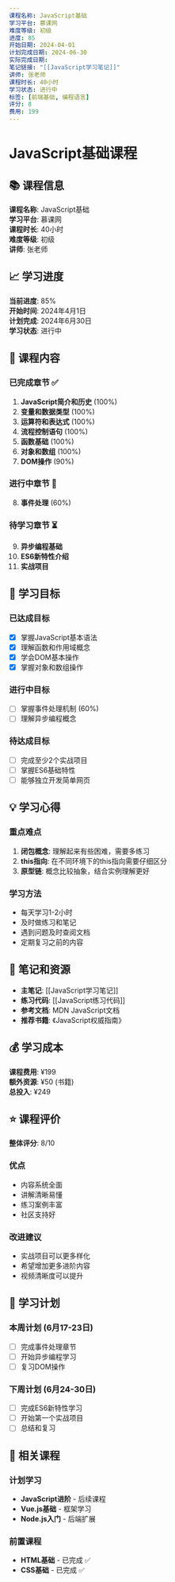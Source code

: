 ```yaml
---
课程名称: JavaScript基础
学习平台: 慕课网
难度等级: 初级
进度: 85
开始日期: 2024-04-01
计划完成日期: 2024-06-30
实际完成日期: 
笔记链接: "[[JavaScript学习笔记]]"
讲师: 张老师
课程时长: 40小时
学习状态: 进行中
标签: [前端基础, 编程语言]
评分: 8
费用: 199
---
```


# JavaScript基础课程

## 📚 课程信息

**课程名称**: JavaScript基础  
**学习平台**: 慕课网  
**课程时长**: 40小时  
**难度等级**: 初级  
**讲师**: 张老师  

## 📈 学习进度

**当前进度**: 85%  
**开始时间**: 2024年4月1日  
**计划完成**: 2024年6月30日  
**学习状态**: 进行中  

## 📖 课程内容

### 已完成章节 ✅
1. **JavaScript简介和历史** (100%)
2. **变量和数据类型** (100%)
3. **运算符和表达式** (100%)
4. **流程控制语句** (100%)
5. **函数基础** (100%)
6. **对象和数组** (100%)
7. **DOM操作** (90%)

### 进行中章节 🔄
8. **事件处理** (60%)

### 待学习章节 ⏳
9. **异步编程基础**
10. **ES6新特性介绍**
11. **实战项目**

## 🎯 学习目标

### 已达成目标
- [x] 掌握JavaScript基本语法
- [x] 理解函数和作用域概念
- [x] 学会DOM基本操作
- [x] 掌握对象和数组操作

### 进行中目标
- [ ] 掌握事件处理机制 (60%)
- [ ] 理解异步编程概念

### 待达成目标
- [ ] 完成至少2个实战项目
- [ ] 掌握ES6基础特性
- [ ] 能够独立开发简单网页

## 💡 学习心得

### 重点难点
1. **闭包概念**: 理解起来有些困难，需要多练习
2. **this指向**: 在不同环境下的this指向需要仔细区分
3. **原型链**: 概念比较抽象，结合实例理解更好

### 学习方法
- 每天学习1-2小时
- 及时做练习和笔记
- 遇到问题及时查阅文档
- 定期复习之前的内容

## 📝 笔记和资源

- **主笔记**: [[JavaScript学习笔记]]
- **练习代码**: [[JavaScript练习代码]]
- **参考文档**: MDN JavaScript文档
- **推荐书籍**: 《JavaScript权威指南》

## 💰 学习成本

**课程费用**: ¥199  
**额外资源**: ¥50 (书籍)  
**总投入**: ¥249  

## ⭐ 课程评价

**整体评分**: 8/10  

### 优点
- 内容系统全面
- 讲解清晰易懂
- 练习案例丰富
- 社区支持好

### 改进建议
- 实战项目可以更多样化
- 希望增加更多进阶内容
- 视频清晰度可以提升

## 📅 学习计划

### 本周计划 (6月17-23日)
- [ ] 完成事件处理章节
- [ ] 开始异步编程学习
- [ ] 复习DOM操作

### 下周计划 (6月24-30日)
- [ ] 完成ES6新特性学习
- [ ] 开始第一个实战项目
- [ ] 总结和复习

## 🔗 相关课程

### 计划学习
- **JavaScript进阶** - 后续课程
- **Vue.js基础** - 框架学习
- **Node.js入门** - 后端扩展

### 前置课程
- **HTML基础** - 已完成 ✅
- **CSS基础** - 已完成 ✅ 